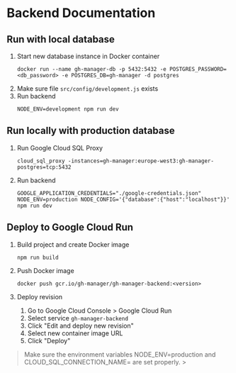 # Backend Documentation

## Run with local database
1. Start new database instance in Docker container
    ```
    docker run --name gh-manager-db -p 5432:5432 -e POSTGRES_PASSWORD=<db_password> -e POSTGRES_DB=gh-manager -d postgres
    ```
2. Make sure file `src/config/development.js` exists
2. Run backend
    ```
    NODE_ENV=development npm run dev
    ```
   
## Run locally with production database 
1. Run Google Cloud SQL Proxy
    ```
    cloud_sql_proxy -instances=gh-manager:europe-west3:gh-manager-postgres=tcp:5432
    ```
2. Run backend
    ```
    GOOGLE_APPLICATION_CREDENTIALS="./google-credentials.json" NODE_ENV=production NODE_CONFIG='{"database":{"host":"localhost"}}' npm run dev
    ```

## Deploy to Google Cloud Run
1. Build project and create Docker image
   ```
   npm run build
   ```
   
2. Push Docker image
   ```
   docker push gcr.io/gh-manager/gh-manager-backend:<version> 
   ```   

3. Deploy revision
    1. Go to Google Cloud Console > Google Cloud Run
    2. Select service `gh-manager-backend`
    3. Click "Edit and deploy new revision"
    4. Select new container image URL
    5. Click "Deploy"
    
> Make sure the environment variables NODE_ENV=production and
> CLOUD_SQL_CONNECTION_NAME=<cloudsql-instance-name> are set properly.
                                                                                                                                                                                                                >
